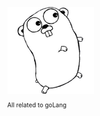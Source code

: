 ![alt text](https://raw.githubusercontent.com/Gurubux/Go/master/go.png "goLang")

All related to goLang
